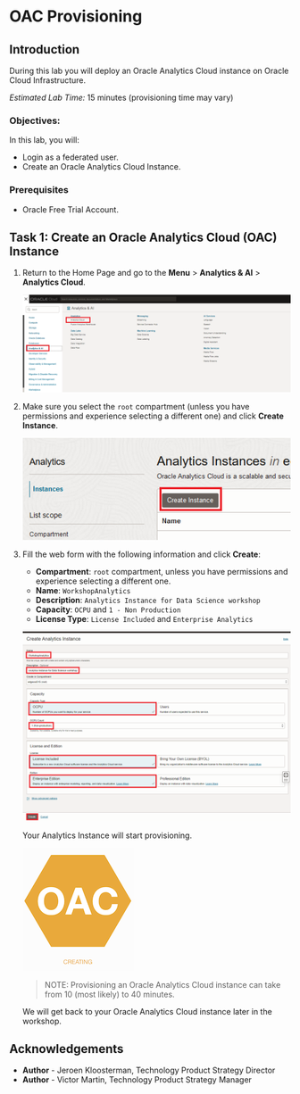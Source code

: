 # OAC Provisioning

<!--![Banner](images/banner.png)-->

## Introduction

During this lab you will deploy an Oracle Analytics Cloud instance on Oracle Cloud Infrastructure.

*Estimated Lab Time:* 15 minutes (provisioning time may vary)

### Objectives:
In this lab, you will:
- Login as a federated user.
- Create an Oracle Analytics Cloud Instance.

### Prerequisites
- Oracle Free Trial Account.

## **Task 1:** Create an Oracle Analytics Cloud (OAC) Instance

1. Return to the Home Page and go to the **Menu** > **Analytics & AI** > **Analytics Cloud**.

   ![OAC Menu](images/analytics-oac.png)

2. Make sure you select the `root` compartment (unless you have permissions and experience selecting a different one) and click **Create Instance**.

   ![OAC Create Button](images/oac_create_button.png)

3. Fill the web form with the following information and click **Create**:

   - **Compartment**: `root` compartment, unless you have permissions and experience selecting a different one.
   - **Name**: `WorkshopAnalytics`
   - **Description**: `Analytics Instance for Data Science workshop`
   - **Capacity**: `OCPU` and `1 - Non Production`
   - **License Type**: `License Included` and `Enterprise Analytics`

   ![OAC Form](images/oac_form.png)

   Your Analytics Instance will start provisioning.

   ![pic3](images/oac_creating.png)

   > NOTE: Provisioning an Oracle Analytics Cloud instance can take from 10 (most likely) to 40 minutes.

   We will get back to your Oracle Analytics Cloud instance later in the workshop.

## **Acknowledgements**

- **Author** - Jeroen Kloosterman, Technology Product Strategy Director
- **Author** - Victor Martin, Technology Product Strategy Manager
